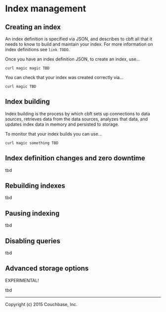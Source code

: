 # Index management

## Creating an index

An index definition is specified via JSON, and describes to cbft all
that it needs to know to build and maintain your index.  For more
information on index definitions see `link TODO`.

Once you have an index definition JSON, to create an index, use...

    curl magic magic TBD

You can check that your index was created correctly via...

    curl magic TBD

## Index building

Index building is the process by which cbft sets up connections to data sources, retrieves data from the data sources, analyzes that data, and updates index data in memory and persisted to storage.

To monitor that your index builds you can use...

    curl magic something TBD

## Index definition changes and zero downtime

tbd

## Rebuilding indexes

tbd

## Pausing indexing

tbd

## Disabling queries

tbd

## Advanced storage options

EXPERIMENTAL!

tbd

---

Copyright (c) 2015 Couchbase, Inc.
